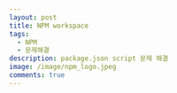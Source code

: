 ```yaml
---
layout: post
title: NPM workspace
tags:
  - NPM
  - 문제해결
description: package.json script 문제 해결
image: /image/npm_logo.jpeg
comments: true
---
```

